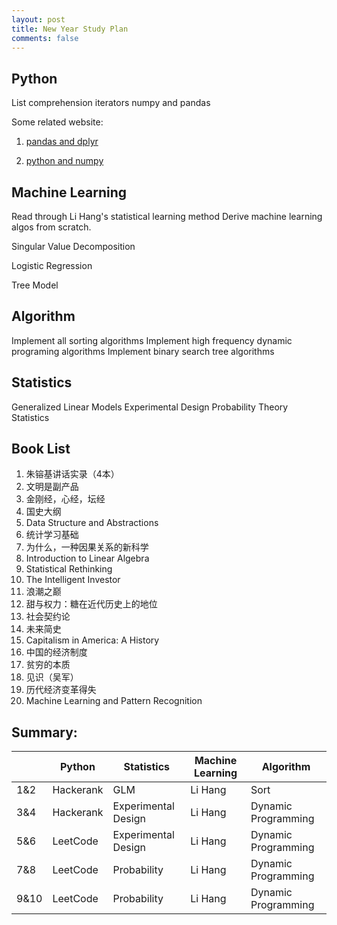 ```yaml
---
layout: post
title: New Year Study Plan
comments: false
---
```



## Python
List comprehension
iterators
numpy and pandas

Some related website:
1. [pandas and dplyr](https://pandas.pydata.org/pandas-docs/stable/getting_started/comparison/comparison_with_r.html)

2. [python and numpy](https://www.labri.fr/perso/nrougier/from-python-to-numpy/)


## Machine Learning
Read through Li Hang's statistical learning method
Derive machine learning algos from scratch.

Singular Value Decomposition

Logistic Regression

Tree Model


## Algorithm
Implement all sorting algorithms
Implement high frequency dynamic programing algorithms
Implement binary search tree algorithms


## Statistics
Generalized Linear Models
Experimental Design
Probability Theory
Statistics

## Book List
1. 朱镕基讲话实录（4本）
2. 文明是副产品
3. 金刚经，心经，坛经
4. 国史大纲
5. Data Structure and Abstractions
6. 统计学习基础
7. 为什么，一种因果关系的新科学
8. Introduction to Linear Algebra
9. Statistical Rethinking
10. The Intelligent Investor
11. 浪潮之巅
12. 甜与权力：糖在近代历史上的地位
13. 社会契约论
14. 未来简史
15. Capitalism in America: A History
16. 中国的经济制度
17. 贫穷的本质
18. 见识（吴军）
19. 历代经济变革得失
20. Machine Learning and Pattern Recognition


## Summary:
|      | Python    | Statistics          | Machine Learning | Algorithm           |
|------|-----------|---------------------|------------------|---------------------|
| 1&2  | Hackerank | GLM                 | Li Hang          | Sort                |
| 3&4  | Hackerank | Experimental Design | Li Hang          | Dynamic Programming |
| 5&6  | LeetCode  | Experimental Design | Li Hang          | Dynamic Programming |
| 7&8  | LeetCode  | Probability         | Li Hang          | Dynamic Programming |
| 9&10 | LeetCode  | Probability         | Li Hang          | Dynamic Programming |
